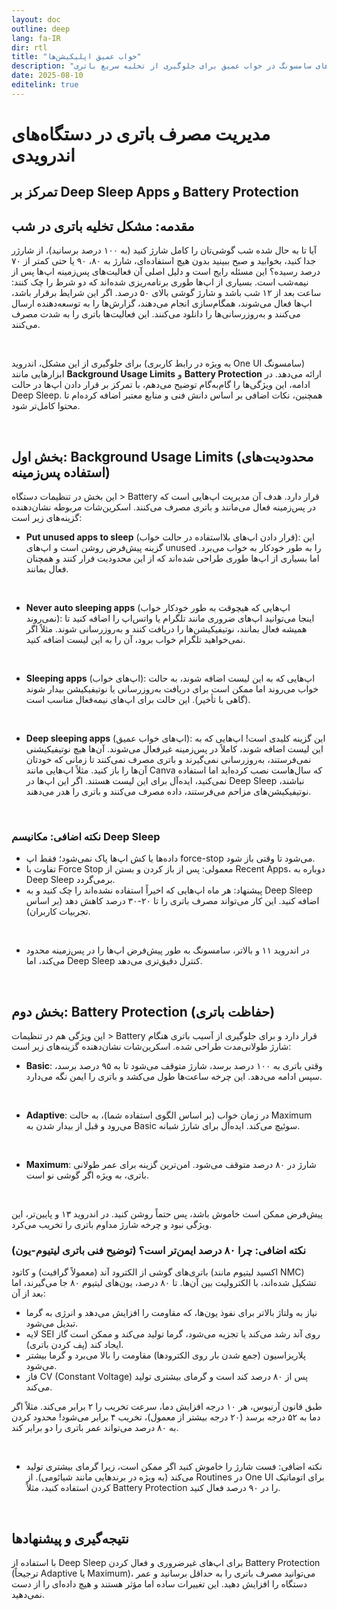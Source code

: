 ```yaml
---
layout: doc
outline: deep
lang: fa-IR
dir: rtl
title: "خواب عمیق اپلیکیشن‌ها"
description: "نحوه قرار دادن اپلیکیشن‌های سامسونگ در خواب عمیق برای جلوگیری از تخلیه سریع باتری"
date: 2025-08-10
editelink: true
---
```



# مدیریت مصرف باتری در دستگاه‌های اندرویدی

## تمرکز بر Deep Sleep Apps و Battery Protection

## مقدمه: مشکل تخلیه باتری در شب

آیا تا به حال شده شب گوشی‌تان را کامل شارژ کنید (به ۱۰۰ درصد برسانید)، از شارژر جدا کنید، بخوابید و صبح ببینید بدون هیچ استفاده‌ای، شارژ به ۸۰، ۹۰ یا حتی کمتر از ۷۰ درصد رسیده؟ این مسئله رایج است و دلیل اصلی آن فعالیت‌های پس‌زمینه اپ‌ها پس از نیمه‌شب است. بسیاری از اپ‌ها طوری برنامه‌ریزی شده‌اند که دو شرط را چک کنند: ساعت بعد از ۱۲ شب باشد و شارژ گوشی بالای ۵۰ درصد. اگر این شرایط برقرار باشد، اپ‌ها فعال می‌شوند، همگام‌سازی انجام می‌دهند، گزارش‌ها را به توسعه‌دهنده ارسال می‌کنند و به‌روزرسانی‌ها را دانلود می‌کنند. این فعالیت‌ها باتری را به شدت مصرف می‌کنند.

<br/> 

برای جلوگیری از این مشکل، اندروید (به ویژه در رابط کاربری One UI سامسونگ) ابزارهایی مانند **Background Usage Limits** و **Battery Protection** ارائه می‌دهد. در ادامه، این ویژگی‌ها را گام‌به‌گام توضیح می‌دهم، با تمرکز بر قرار دادن اپ‌ها در حالت Deep Sleep. همچنین، نکات اضافی بر اساس دانش فنی و منابع معتبر اضافه کرده‌ام تا محتوا کامل‌تر شود.

<br/> 

## بخش اول: Background Usage Limits (محدودیت‌های استفاده پس‌زمینه)
این بخش در تنظیمات دستگاه > Battery قرار دارد. هدف آن مدیریت اپ‌هایی است که در پس‌زمینه فعال می‌مانند و باتری مصرف می‌کنند. اسکرین‌شات مربوطه نشان‌دهنده گزینه‌های زیر است:

- **Put unused apps to sleep** (قرار دادن اپ‌های بلااستفاده در حالت خواب): این گزینه پیش‌فرض روشن است و اپ‌های unused را به طور خودکار به خواب می‌برد. اما بسیاری از اپ‌ها طوری طراحی شده‌اند که از این محدودیت فرار کنند و همچنان فعال بمانند.

<br/> 

- **Never auto sleeping apps** (اپ‌هایی که هیچوقت به طور خودکار خواب نمی‌روند): اینجا می‌توانید اپ‌های ضروری مانند تلگرام یا واتس‌اپ را اضافه کنید تا همیشه فعال بمانند، نوتیفیکیشن‌ها را دریافت کنند و به‌روزرسانی شوند. مثلاً اگر نمی‌خواهید تلگرام خواب برود، آن را به این لیست اضافه کنید.

<br/> 

- **Sleeping apps** (اپ‌های خواب): اپ‌هایی که به این لیست اضافه شوند، به حالت خواب می‌روند اما ممکن است برای دریافت به‌روزرسانی یا نوتیفیکیشن بیدار شوند (گاهی با تأخیر). این حالت برای اپ‌های نیمه‌فعال مناسب است.

<br/> 

- **Deep sleeping apps** (اپ‌های خواب عمیق): این گزینه کلیدی است! اپ‌هایی که به این لیست اضافه شوند، کاملاً در پس‌زمینه غیرفعال می‌شوند. آن‌ها هیچ نوتیفیکیشنی نمی‌فرستند، به‌روزرسانی نمی‌گیرند و باتری مصرف نمی‌کنند تا زمانی که خودتان آن‌ها را باز کنید. مثلاً اپ‌هایی مانند Canva که سال‌هاست نصب کرده‌اید اما استفاده نمی‌کنید، ایده‌آل برای این لیست هستند. اگر این اپ‌ها در Deep Sleep نباشند، نوتیفیکیشن‌های مزاحم می‌فرستند، داده مصرف می‌کنند و باتری را هدر می‌دهند.

<br/> 

### نکته اضافی: مکانیسم Deep Sleep
- داده‌ها یا کش اپ‌ها پاک نمی‌شود؛ فقط اپ force-stop می‌شود تا وقتی باز شود.
- تفاوت با Force Stop معمولی: پس از باز کردن و بستن از Recent Apps، دوباره به Deep Sleep برمی‌گردد.
- پیشنهاد: هر ماه اپ‌هایی که اخیراً استفاده نشده‌اند را چک کنید و به Deep Sleep اضافه کنید. این کار می‌تواند مصرف باتری را تا ۲۰-۳۰ درصد کاهش دهد (بر اساس تجربیات کاربران).

<br/> 

- در اندروید ۱۱ و بالاتر، سامسونگ به طور پیش‌فرض اپ‌ها را در پس‌زمینه محدود می‌کند، اما Deep Sleep کنترل دقیق‌تری می‌دهد.

<br/> 

## بخش دوم: Battery Protection (حفاظت باتری)
این ویژگی هم در تنظیمات > Battery قرار دارد و برای جلوگیری از آسیب باتری هنگام شارژ طولانی‌مدت طراحی شده. اسکرین‌شات نشان‌دهنده گزینه‌های زیر است:

- **Basic**: وقتی باتری به ۱۰۰ درصد برسد، شارژ متوقف می‌شود تا به ۹۵ درصد برسد، سپس ادامه می‌دهد. این چرخه ساعت‌ها طول می‌کشد و باتری را ایمن نگه می‌دارد.

<br/> 

- **Adaptive**: در زمان خواب (بر اساس الگوی استفاده شما)، به حالت Maximum می‌رود و قبل از بیدار شدن به Basic سوئیچ می‌کند. ایده‌آل برای شارژ شبانه.

<br/> 

- **Maximum**: شارژ در ۸۰ درصد متوقف می‌شود. امن‌ترین گزینه برای عمر طولانی باتری، به ویژه اگر گوشی نو است.

<br/> 

پیش‌فرض ممکن است خاموش باشد، پس حتماً روشن کنید. در اندروید ۱۳ و پایین‌تر، این ویژگی نبود و چرخه شارژ مداوم باتری را تخریب می‌کرد.

### نکته اضافی: چرا ۸۰ درصد ایمن‌تر است؟ (توضیح فنی باتری لیتیوم-یون)
باتری‌های گوشی از الکترود آند (معمولاً گرافیت) و کاتود (اکسید لیتیوم مانند NMC) تشکیل شده‌اند، با الکترولیت بین آن‌ها. تا ۸۰ درصد، یون‌های لیتیوم ۸۰ جا می‌گیرند، اما بعد از آن:

- نیاز به ولتاژ بالاتر برای نفوذ یون‌ها، که مقاومت را افزایش می‌دهد و انرژی به گرما تبدیل می‌شود.
- لایه SEI روی آند رشد می‌کند یا تجزیه می‌شود، گرما تولید می‌کند و ممکن است گاز ایجاد کند (پف کردن باتری).
- پلاریزاسیون (جمع شدن بار روی الکترودها) مقاومت را بالا می‌برد و گرما بیشتر می‌شود.
- فاز CV (Constant Voltage) پس از ۸۰ درصد کند است و گرمای بیشتری تولید می‌کند.

طبق قانون آرنیوس، هر ۱۰ درجه افزایش دما، سرعت تخریب را ۲ برابر می‌کند. مثلاً اگر دما به ۵۲ درجه برسد (۲۰ درجه بیشتر از معمول)، تخریب ۴ برابر می‌شود! محدود کردن به ۸۰ درصد می‌تواند عمر باتری را دو برابر کند.

<br/> 

- نکته اضافی: فست شارژ را خاموش کنید اگر ممکن است، زیرا گرمای بیشتری تولید می‌کند (به ویژه در برندهایی مانند شیائومی). از Routines در One UI برای اتوماتیک کردن استفاده کنید، مثلاً Battery Protection را در ۹۰ درصد فعال کنید.

<br/> 

## نتیجه‌گیری و پیشنهادها
با استفاده از Deep Sleep برای اپ‌های غیرضروری و فعال کردن Battery Protection (ترجیحاً Adaptive یا Maximum)، می‌توانید مصرف باتری را به حداقل برسانید و عمر دستگاه را افزایش دهید. این تغییرات ساده اما مؤثر هستند و هیچ داده‌ای را از دست نمی‌دهید.
